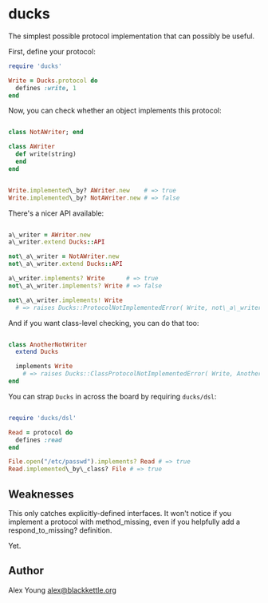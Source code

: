 ducks
=====

The simplest possible protocol implementation that can possibly be useful.

First, define your protocol:

```ruby
require 'ducks'

Write = Ducks.protocol do
  defines :write, 1
end
```

Now, you can check whether an object implements this protocol:

```ruby

class NotAWriter; end

class AWriter
  def write(string)
  end
end


Write.implemented\_by? AWriter.new    # => true
Write.implemented\_by? NotAWriter.new # => false

```

There's a nicer API available:

```ruby

a\_writer = AWriter.new
a\_writer.extend Ducks::API

not\_a\_writer = NotAWriter.new
not\_a\_writer.extend Ducks::API

a\_writer.implements? Write      # => true
not\_a\_writer.implements? Write # => false

not\_a\_writer.implements! Write
  # => raises Ducks::ProtocolNotImplementedError( Write, not\_a\_writer )

```

And if you want class-level checking, you can do that too:

```ruby

class AnotherNotWriter
  extend Ducks

  implements Write
    # => raises Ducks::ClassProtocolNotImplementedError( Write, AnotherNotWriter )
end

```

You can strap `Ducks` in across the board by requiring `ducks/dsl`:

```ruby

require 'ducks/dsl'

Read = protocol do
  defines :read
end

File.open("/etc/passwd").implements? Read # => true
Read.implemented\_by\_class? File # => true
```

Weaknesses
----------

This only catches explicitly-defined interfaces.  It won't notice if
you implement a protocol with method_missing, even if you helpfully
add a respond\_to\_missing? definition.

Yet.


Author
------

Alex Young <alex@blackkettle.org>
